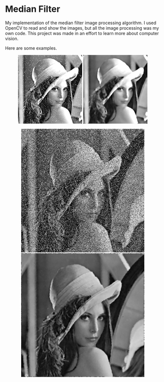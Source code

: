 # Median Filter
My implementation of the median filter image processing algorithm. I used OpenCV to read and show the images, but all the image processing was my own code. This project was made in an effort to learn more about computer vision.

Here are some examples.
<p align="center">
  <img src="MedianFilter/MedianFilter/resources/lena.png" title="Lena">
  <img src="MedianFilter/MedianFilter/output/lena_median.png" alt="Lena Filtered">
</p>

<p align="center">
  <img src="MedianFilter/MedianFilter/resources/lena_high_noise.png" width="400" title="Lena High Noise">
  <img src="MedianFilter/MedianFilter/output/lena_high_noise_median.png" width="400" alt="Lena High Noise Filtered">
</p>
